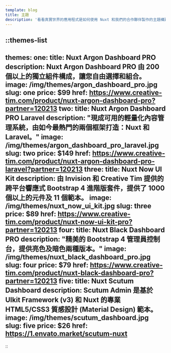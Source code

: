 ```yaml
---
template: blog
title: 主題
description: '看看真實世界的應用程式是如何使用 Nuxt 和我們的合作夥伴製作的主題構建的。'
---
```

::themes-list
---
themes:
  one:
    title: Nuxt Argon Dashboard PRO
    description: Nuxt Argon Dashboard PRO 由 200 個以上的獨立組件構成，讓您自由選擇和組合。
    image: /img/themes/argon_dashboard_pro.jpg
    slug: one
    price: $99
    href: https://www.creative-tim.com/product/nuxt-argon-dashboard-pro?partner=120213
  two:
    title: Nuxt Argon Dashboard PRO Laravel
    description: "現成可用的輕量化內容管理系統，由如今最熱門的兩個框架打造：Nuxt 和 Laravel。"
    image: /img/themes/argon_dashboard_pro_laravel.jpg
    slug: two
    price: $149
    href: https://www.creative-tim.com/product/nuxt-argon-dashboard-pro-laravel?partner=120213
  three:
    title: Nuxt Now UI Kit
    description: 由 Invision 和 Creative Tim 提供的跨平台響應式 Bootstrap 4 進階版套件，提供了 1000 個以上的元件及 11 個範本。
    image: /img/themes/nuxt_now_ui_kit.jpg
    slug: three
    price: $89
    href: https://www.creative-tim.com/product/nuxt-now-ui-kit-pro?partner=120213
  four:
    title: Nuxt Black Dashboard PRO
    description: "精美的 Bootstrap 4 管理員控制台，提供亮色及暗色兩種版本。"
    image: /img/themes/nuxt_black_dashboard_pro.jpg
    slug: four
    price: $79
    href: https://www.creative-tim.com/product/nuxt-black-dashboard-pro?partner=120213
  five:
    title: Nuxt Scutum Dashboard
    description: Scutum Admin 是基於 UIkit Framework (v3) 和 Nuxt 的專業 HTML5/CSS3 質感設計 (Material Design) 範本。
    image: /img/themes/scutum_dashboard.jpg
    slug: five
    price: $26
    href: https://1.envato.market/scutum-nuxt
---
::

